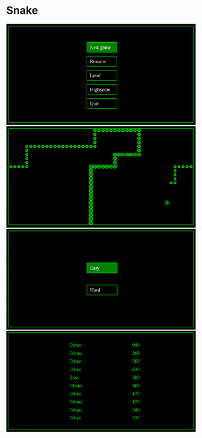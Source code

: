 # Snake

<img src="MainMenu.PNG" alt="Snake" width="900"/>
<img src="Snake.PNG" alt="Snake" width="900"/>
<img src="Level.PNG" alt="Snake" width="900"/>
<img src="HighScore.PNG" alt="Snake" width="900"/>